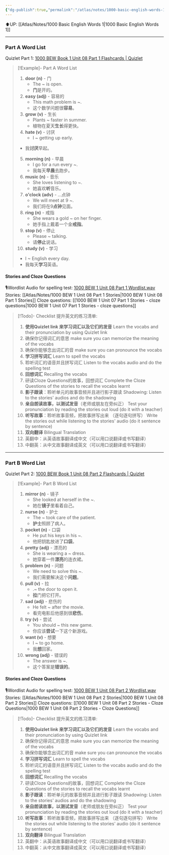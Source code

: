 ```yaml
---
{"dg-publish":true,"permalink":"/atlas/notes/1000-basic-english-words-1-unit-08/"}
---
```


⬆️UP: [[Atlas/Notes/1000 Basic English Words 1\|1000 Basic English Words 1]]

---
### Part A Word List
Quizlet Part 1: [1000 BEW Book 1 Unit 08 Part 1 Flashcards | Quizlet]()

> [!Example]- Part A Word List
> 1. **door (n)** - 门  
>     - The ~ is open.  
>     - **门**是开的。
> 2. **easy (adj)** - 容易的  
>     - This math problem is ~.  
>     - 这个数学问题很**容易**。
> 3. **grow (v)** - 生长  
>     - Plants ~ faster in summer.  
>     - 植物在夏天**生长**得更快。
> 4. **hate (v)** - 讨厌  
>     - I ~ getting up early.  
> 	- 我**讨厌**早起。
> 5. **morning (n)** - 早晨  
>     - I go for a run every ~.  
>     - 我每天**早晨**去跑步。
> 6. **music (n)** - 音乐  
>     - She loves listening to ~.  
>     - 她喜欢**听**音乐。
> 7. **o'clock (adv)** - ...点钟  
>     - We will meet at 9 ~.  
>     - 我们将在9**点钟**见面。
> 8. **ring (n)** - 戒指  
>     - She wears a gold ~ on her finger.  
>     - 她手指上戴着一个金**戒指**。
> 9. **stop (v)** - 停止  
>     - Please ~ talking.  
>     - 请**停止**说话。
> 10. **study (v)** - 学习  
> 	- I ~ English every day.  
> 	- 我每天**学习**英语。

#### Stories and Cloze Questions
🎙️Wordlist Audio for spelling test: [1000 BEW 1 Unit 08 Part 1 Wordlist.wav](https://drive.google.com/file/d/1U0n9KeP2THJuNwULaEB-bYhW1j0sjkA5/view?usp=drive_link)
Stories: [[Atlas/Notes/1000 BEW 1 Unit 08 Part 1 Stories\|1000 BEW 1 Unit 08 Part 1 Stories]]
Cloze questions: [[1000 BEW 1 Unit 07 Part 1 Stories - cloze questions\|1000 BEW 1 Unit 07 Part 1 Stories - cloze questions]]

> [!Todo]- Checklist 提升英文的练习清单:
> 
> 1. **使用Quizlet link 来学习词汇以及它们的发音** 
>    Learn the vocabs and their pronunciation by using Quizlet link
>	1. 确保你记得词汇的意思 
>	   make sure you can memorize the meaning of the vocabs
>	2. 确保你能够念出词汇的音 
>	   make sure you can pronounce the vocabs
> 2. **学习拼写词汇** Learn to spell the vocabs
>	1. 聆听词汇的语音并且拼写词汇 
>	   Listen to the vocabs audio and do the spelling test
> 3. **回想词汇** Recalling the vocabs
>	1. 研读Cloze Questions的故事，回想词汇 
>	   Complete the Cloze Questions of the stories to recall the vocabs learnt
> 4. **影子跟读**：聆听单元的故事音频并且进行影子跟读 
>    Shadowing: Listen to the stories' audios and do the shadowing
> 5. **亲自朗读故事，以测试发音**（老师或朋友在旁纠正）
>    Test your pronunciation by reading the stories out loud (do it with a teacher)
> 6. **听写故事**：聆听故事音频，把故事拼写出来 （逐句逐句拼写）
>   Write the stories out while listening to the stories' audio (do it sentence by sentence)
> 7. **双向翻译** Bilingual Translation 
> 	1. 英翻中：从英语故事翻译成中文（可以用口说翻译或书写翻译）
> 	2. 中翻英：从中文故事翻译成英文（可以用口说翻译或书写翻译）

---
### Part B Word List
Quizlet Part 2: [1000 BEW Book 1 Unit 08 Part 2 Flashcards | Quizlet]()

> [!Example]- Part B Word List
> 1. **mirror (n)** - 镜子  
>     - She looked at herself in the ~.  
>     - 她在**镜子**里看着自己。
> 2. **nurse (n)** - 护士  
>     - The ~ took care of the patient.  
>     - **护士**照顾了病人。
> 3. **pocket (n)** - 口袋  
>     - He put his keys in his ~.  
>     - 他把钥匙放进了**口袋**。
> 4. **pretty (adj)** - 漂亮的  
>     - She is wearing a ~ dress.  
>     - 她穿着一件**漂亮**的连衣裙。
> 5. **problem (n)** - 问题  
>     - We need to solve this ~.  
>     - 我们需要解决这个**问题**。
> 6. **pull (v)** - 拉  
>     - .~ the door to open it.  
>     - **拉**门把它打开。
> 7. **sad (adj)** - 悲伤的  
>     - He felt ~ after the movie.  
>     - 看完电影后他感到很**悲伤**。
> 8. **try (v)** - 尝试  
>     - You should ~ this new game.  
>     - 你应该**尝试**一下这个新游戏。
> 9. **want (v)** - 想要  
>     - I ~ to go home.  
>     - 我**想**回家。
> 10. **wrong (adj)** - 错误的  
>     - The answer is ~.  
>     - 这个答案是**错误的**。
#### Stories and Cloze Questions
🎙️Wordlist Audio for spelling test: [1000 BEW 1 Unit 08 Part 2 Wordlist.wav](https://drive.google.com/file/d/1YkBET13CIxme0HuMKI7OyIeglv8rO6T-/view?usp=drive_link)
Stories: [[Atlas/Notes/1000 BEW 1 Unit 08 Part 2 Stories\|1000 BEW 1 Unit 08 Part 2 Stories]]
Cloze questions: [[1000 BEW 1 Unit 08 Part 2 Stories - Cloze Questions\|1000 BEW 1 Unit 08 Part 2 Stories - Cloze Questions]]

> [!Todo]- Checklist 提升英文的练习清单:
> 
> 1. **使用Quizlet link 来学习词汇以及它们的发音** 
>    Learn the vocabs and their pronunciation by using Quizlet link
>	1. 确保你记得词汇的意思 
>	   make sure you can memorize the meaning of the vocabs
>	2. 确保你能够念出词汇的音 
>	   make sure you can pronounce the vocabs
> 2. **学习拼写词汇** Learn to spell the vocabs
>	1. 聆听词汇的语音并且拼写词汇 
>	   Listen to the vocabs audio and do the spelling test
> 3. **回想词汇** Recalling the vocabs
>	1. 研读Cloze Questions的故事，回想词汇 
>	   Complete the Cloze Questions of the stories to recall the vocabs learnt
> 4. **影子跟读**：聆听单元的故事音频并且进行影子跟读 
>    Shadowing: Listen to the stories' audios and do the shadowing
> 5. **亲自朗读故事，以测试发音**（老师或朋友在旁纠正）
>    Test your pronunciation by reading the stories out loud (do it with a teacher)
> 6. **听写故事**：聆听故事音频，把故事拼写出来 （逐句逐句拼写）
>   Write the stories out while listening to the stories' audio (do it sentence by sentence)
> 7. **双向翻译** Bilingual Translation 
> 	1. 英翻中：从英语故事翻译成中文（可以用口说翻译或书写翻译）
> 	2. 中翻英：从中文故事翻译成英文（可以用口说翻译或书写翻译）


